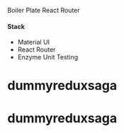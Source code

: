 Boiler Plate React Router

#### Stack
* Material UI
* React Router
* Enzyme Unit Testing
# dummyreduxsaga
# dummyreduxsaga
